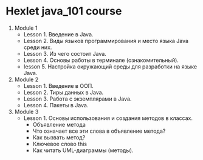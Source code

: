 # Hexlet java_101 course 

1. Module 1
    - Lesson 1. Введение в Java.
    - Lesson 2. Виды языков программирования и место языка Java среди них.
    - Lesson 3. Из чего состоит Java.
    - Lesson 4. Основы работы в терминале (ознакомительный).
    - lesson 5. Настройка окружающий среды для разработки на языке Java.
2. Module 2
    - Lesson 1. Введение в ООП.
    - Lesson 2. Тиры данных в Java.
    - Lesson 3. Работа с экземплярами в Java.
    - Lesson 4. Пакеты в Java.
3. Module 3
    - Lesson 1. Основы использования и создания методов в классах.
        - Объявление метода
        - Что означает все эти слова в объявление метода?
        - Как вызвать метод?
        - Ключевое слово this
        - Как читать UML-диаграммы (методы).
